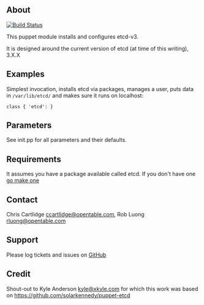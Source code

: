 About
------
[![Build Status](https://travis-ci.org/opentable/etcd.png)](https://travis-ci.org/opentable/etcd)

This puppet module installs and configures etcd-v3.

It is designed around the current version of etcd (at time of this writing), 3.X.X

Examples
---------
Simplest invocation, installs etcd via packages, manages a user, puts data in
`/var/lib/etcd/` and makes sure it runs on localhost:

    class { 'etcd': }

Parameters
----------
See init.pp for all parameters and their defaults.

Requirements
-----------
It assumes you have a package available called etcd. If you don't have one
[go make one](https://github.com/solarkennedy/etcd-packages)

Contact
-------
Chris Cartlidge <ccartlidge@opentable.com>, Rob Luong <rluong@opentable.com>

Support
-------
Please log tickets and issues on [GitHub](https://github.com/opentable/etcd/issues)

Credit
-------
 Shout-out to Kyle Anderson <kyle@xkyle.com> for which this work was based on https://github.com/solarkennedy/puppet-etcd

